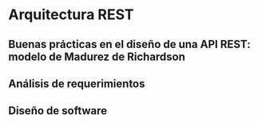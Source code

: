 # Arquitectura REST
## Buenas prácticas en el diseño de una API REST: modelo de Madurez de Richardson
## Análisis de requerimientos
## Diseño de software

